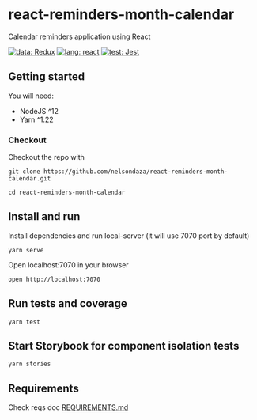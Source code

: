 
# react-reminders-month-calendar
Calendar reminders application using React

[![data: Redux](https://img.shields.io/badge/data-redux-764abc.svg?style=flat&logo=redux)](https://redux.js.org/)
[![lang: react](https://img.shields.io/badge/lang-react-61daf8.svg?style=flat&logo=react)](https://reactjs.org/)
[![test: Jest](https://img.shields.io/badge/test-jest-c21325.svg?style=flat&logo=jest)](https://jestjs.io/)


## Getting started
You will need:
 - NodeJS ^12
 - Yarn ^1.22

### Checkout
Checkout the repo with
```
git clone https://github.com/nelsondaza/react-reminders-month-calendar.git
```

```
cd react-reminders-month-calendar
```

## Install and run
Install dependencies and run local-server (it will use 7070 port by default)
```
yarn serve
```

Open localhost:7070 in your browser 
```
open http://localhost:7070
```

## Run tests and coverage
```
yarn test
```

## Start Storybook for component isolation tests
```
yarn stories
```

## Requirements
Check reqs doc [REQUIREMENTS.md](docs/REQUIREMENTS.md)
